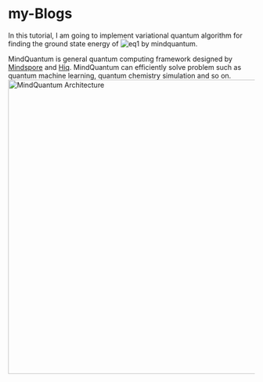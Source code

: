 # my-Blogs
In this tutorial, I am going to implement variational quantum algorithm for finding the ground state energy of ![eq1](https://render.githubusercontent.com/render/math?math=\color{green}H_2) by mindquantum.

MindQuantum is general quantum computing framework designed by [Mindspore](https://www.mindspore.cn/en) and [Hiq](https://hiq.huaweicloud.com/). MindQuantum can efficiently solve problem such as quantum machine learning, quantum chemistry simulation and so on.
<img src="docs/MindQuantum-architecture_EN.png" alt="MindQuantum Architecture" width="600"/>

